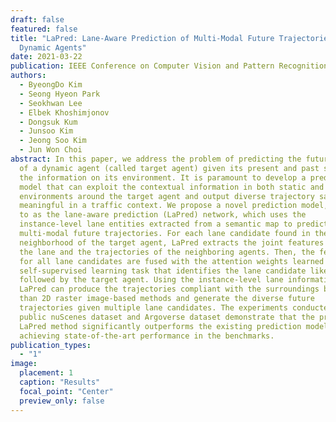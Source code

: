 ```yaml
---
draft: false
featured: false
title: "LaPred: Lane-Aware Prediction of Multi-Modal Future Trajectories of
  Dynamic Agents"
date: 2021-03-22
publication: IEEE Conference on Computer Vision and Pattern Recognition (CVPR) 2021
authors:
  - ByeongDo Kim
  - Seong Hyeon Park
  - Seokhwan Lee
  - Elbek Khoshimjonov
  - Dongsuk Kum
  - Junsoo Kim
  - Jeong Soo Kim
  - Jun Won Choi
abstract: In this paper, we address the problem of predicting the future motion
  of a dynamic agent (called target agent) given its present and past states and
  the information on its environment. It is paramount to develop a prediction
  model that can exploit the contextual information in both static and dynamic
  environments around the target agent and output diverse trajectory samples
  meaningful in a traffic context. We propose a novel prediction model, referred
  to as the lane-aware prediction (LaPred) network, which uses the
  instance-level lane entities extracted from a semantic map to predict the
  multi-modal future trajectories. For each lane candidate found in the
  neighborhood of the target agent, LaPred extracts the joint features relating
  the lane and the trajectories of the neighboring agents. Then, the features
  for all lane candidates are fused with the attention weights learned through a
  self-supervised learning task that identifies the lane candidate likely to be
  followed by the target agent. Using the instance-level lane information,
  LaPred can produce the trajectories compliant with the surroundings better
  than 2D raster image-based methods and generate the diverse future
  trajectories given multiple lane candidates. The experiments conducted on the
  public nuScenes dataset and Argoverse dataset demonstrate that the proposed
  LaPred method significantly outperforms the existing prediction models,
  achieving state-of-the-art performance in the benchmarks.
publication_types:
  - "1"
image:
  placement: 1
  caption: "Results"
  focal_point: "Center"
  preview_only: false
---
```

